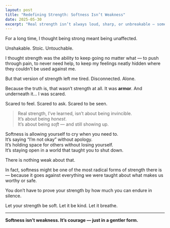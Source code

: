```yaml
---
layout: post
title: "Redefining Strength: Softness Isn’t Weakness"
date: 2025-05-30
excerpt: "Real strength isn’t always loud, sharp, or unbreakable — sometimes, it looks like softness that chooses to stay open, even after being hurt."
---
```


For a long time, I thought being strong meant being unaffected.

Unshakable. Stoic. Untouchable.

I thought strength was the ability to keep going no matter what — to push through pain, to never need help, to keep my feelings neatly hidden where they couldn't be used against me.

But that version of strength left me tired. Disconnected. Alone.

Because the truth is, that wasn’t strength at all. It was **armor**. And underneath it… I was scared.

Scared to feel. Scared to ask. Scared to be seen.

> Real strength, I’ve learned, isn’t about being invincible.  
> It’s about being *honest*.  
> It’s about being *soft* — and still showing up.

Softness is allowing yourself to cry when you need to.  
It’s saying “I’m not okay” without apology.  
It’s holding space for others without losing yourself.  
It’s staying open in a world that taught you to shut down.

There is nothing weak about that.

In fact, softness might be one of the most radical forms of strength there is — because it goes against everything we were taught about what makes us worthy or safe.

You don’t have to prove your strength by how much you can endure in silence.

Let your strength be soft. Let it be kind. Let it breathe.

---

**Softness isn’t weakness. It’s courage — just in a gentler form.**
